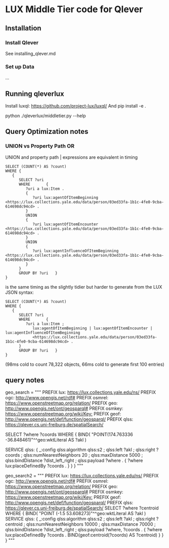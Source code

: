 # LUX Middle Tier code for Qlever

## Installation

### Install Qlever

See installing_qlever.md

### Set up Data

...

## Running qleverlux

Install luxql:  https://github.com/project-lux/luxql/
And pip install -e .

python ./qleverlux/middletier.py --help




## Query Optimization notes


### UNION vs Property Path OR

UNION and property path | expressions are equivalent in timing

```
SELECT (COUNT(*) AS ?count)
WHERE {
   {
      SELECT ?uri
      WHERE       {
         ?uri a lux:Item .
         {
            ?uri lux:agentOfItemBeginning <https://lux.collections.yale.edu/data/person/03ed33fa-1b1c-4fe0-9cba-614698dc94cd> .
         }
         UNION
         {
            ?uri lux:agentOfItemEncounter <https://lux.collections.yale.edu/data/person/03ed33fa-1b1c-4fe0-9cba-614698dc94cd> .
         }
         UNION
         {
            ?uri lux:agentInfluenceOfItemBeginning <https://lux.collections.yale.edu/data/person/03ed33fa-1b1c-4fe0-9cba-614698dc94cd> .
         }
      }
      GROUP BY ?uri   }
}
```

is the same timing as the slightly tidier but harder to generate from the LUX JSON syntax:

```
SELECT (COUNT(*) AS ?count)
WHERE {
   {
      SELECT ?uri
      WHERE       {
         ?uri a lux:Item ;
			lux:agentOfItemBeginning | lux:agentOfItemEncounter | lux:agentInfluenceOfItemBeginning
			<https://lux.collections.yale.edu/data/person/03ed33fa-1b1c-4fe0-9cba-614698dc94cd> .
      }
      GROUP BY ?uri   }
}
```

(98ms cold to count 78,322 objects, 66ms cold to generate first 100 entries)



## query notes

geo_search = """
PREFIX lux: <https://lux.collections.yale.edu/ns/>
PREFIX ogc: <http://www.opengis.net/rdf#>
PREFIX osmrel: <https://www.openstreetmap.org/relation/>
PREFIX geo: <http://www.opengis.net/ont/geosparql#>
PREFIX osmkey: <https://www.openstreetmap.org/wiki/Key:>
PREFIX geof: <http://www.opengis.net/def/function/geosparql/>
PREFIX qlss: <https://qlever.cs.uni-freiburg.de/spatialSearch/>

SELECT ?where ?coords WHERE {
  BIND( "POINT(174.763336 -36.848461)"^^geo:wktLiteral AS ?akl )

  SERVICE qlss: {
    _:config  qlss:algorithm qlss:s2 ;
              qlss:left ?akl ;
              qlss:right ?coords ;
              qlss:numNearestNeighbors 20 ;
              qlss:maxDistance 5000 ;
              qlss:bindDistance ?dist_left_right ;
              qlss:payload ?where  .
    {
      ?where lux:placeDefinedBy ?coords .
    }
  }
}
"""

geo_search2 = """
PREFIX lux: <https://lux.collections.yale.edu/ns/>
PREFIX ogc: <http://www.opengis.net/rdf#>
PREFIX osmrel: <https://www.openstreetmap.org/relation/>
PREFIX geo: <http://www.opengis.net/ont/geosparql#>
PREFIX osmkey: <https://www.openstreetmap.org/wiki/Key:>
PREFIX geof: <http://www.opengis.net/def/function/geosparql/>
PREFIX qlss: <https://qlever.cs.uni-freiburg.de/spatialSearch/>
SELECT ?where ?centroid WHERE {
  BIND( "POINT (-1.5 53.608273)"^^geo:wktLiteral AS ?akl )
  SERVICE qlss: {
    _:config qlss:algorithm qlss:s2 ;
              qlss:left ?akl ;
              qlss:right ?centroid ;
              qlss:numNearestNeighbors 10000 ;
              qlss:maxDistance 70000 ;
              qlss:bindDistance ?dist_left_right ;
              qlss:payload ?where, ?coords .
    {
      ?where lux:placeDefinedBy ?coords .
      BIND(geof:centroid(?coords) AS ?centroid)
    }
  }
}
"""
